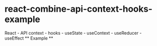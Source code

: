 # react-combine-api-context-hooks-example
React - API context - hooks - useState - useContext - useReducer - useEffect ** Example **
